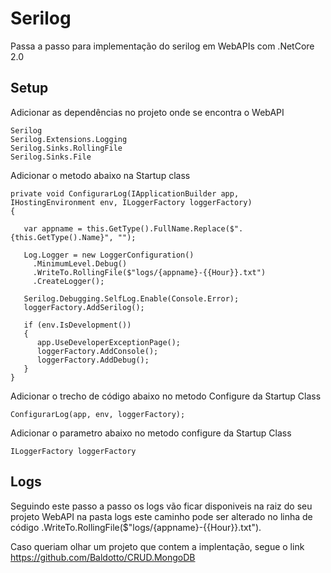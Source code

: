 # Serilog
Passa a passo para implementação do serilog em WebAPIs com .NetCore 2.0

## Setup

Adicionar as dependências no projeto onde se encontra o WebAPI
```
Serilog
Serilog.Extensions.Logging
Serilog.Sinks.RollingFile
Serilog.Sinks.File
```
Adicionar o metodo abaixo na Startup class
```
private void ConfigurarLog(IApplicationBuilder app, IHostingEnvironment env, ILoggerFactory loggerFactory)
{

   var appname = this.GetType().FullName.Replace($".{this.GetType().Name}", "");

   Log.Logger = new LoggerConfiguration()
     .MinimumLevel.Debug()
     .WriteTo.RollingFile($"logs/{appname}-{{Hour}}.txt")
     .CreateLogger();

   Serilog.Debugging.SelfLog.Enable(Console.Error);
   loggerFactory.AddSerilog();

   if (env.IsDevelopment())
   {
      app.UseDeveloperExceptionPage();
      loggerFactory.AddConsole();
      loggerFactory.AddDebug();
   }
}
```
Adicionar o trecho de código abaixo no metodo Configure da Startup Class
```
ConfigurarLog(app, env, loggerFactory);
```
Adicionar o parametro abaixo no metodo configure da Startup Class
```
ILoggerFactory loggerFactory
```
## Logs

Seguindo este passo a passo os logs vão ficar disponiveis na raiz do seu projeto WebAPI na pasta logs este caminho pode ser alterado no linha de código  .WriteTo.RollingFile($"logs/{appname}-{{Hour}}.txt").

Caso queriam olhar um projeto que contem a implentação, segue o link https://github.com/Baldotto/CRUD.MongoDB
